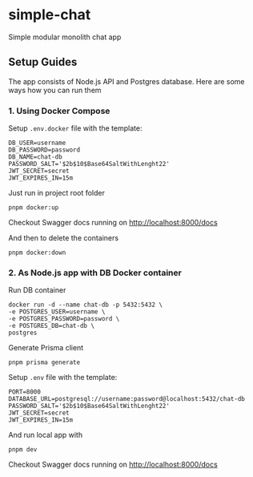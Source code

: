# simple-chat

Simple modular monolith chat app

## Setup Guides

The app consists of Node.js API and Postgres database. Here are some ways
how you can run them

### 1. Using Docker Compose

Setup `.env.docker` file with the template:

```
DB_USER=username
DB_PASSWORD=password
DB_NAME=chat-db
PASSWORD_SALT='$2b$10$Base64SaltWithLenght22'
JWT_SECRET=secret
JWT_EXPIRES_IN=15m
```

Just run in project root folder

```
pnpm docker:up
```

Checkout Swagger docs running on [http://localhost:8000/docs](http://localhost:8000/docs)

And then to delete the containers

```
pnpm docker:down
```

### 2. As Node.js app with DB Docker container

Run DB container

```
docker run -d --name chat-db -p 5432:5432 \
-e POSTGRES_USER=username \
-e POSTGRES_PASSWORD=password \
-e POSTGRES_DB=chat-db \
postgres
```

Generate Prisma client

```
pnpm prisma generate
```

Setup `.env` file with the template:

```
PORT=8000
DATABASE_URL=postgresql://username:password@localhost:5432/chat-db
PASSWORD_SALT='$2b$10$Base64SaltWithLenght22'
JWT_SECRET=secret
JWT_EXPIRES_IN=15m
```

And run local app with

```
pnpm dev
```

Checkout Swagger docs running on [http://localhost:8000/docs](http://localhost:8000/docs)
